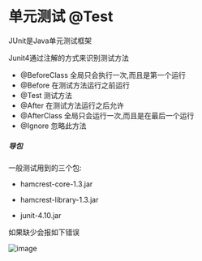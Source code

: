 # 单元测试 @Test

JUnit是Java单元测试框架

Junit4通过注解的方式来识别测试方法

- @BeforeClass   全局只会执行一次,而且是第一个运行
- @Before   在测试方法运行之前运行
- @Test   测试方法
- @After   在测试方法运行之后允许
- @AfterClass   全局只会运行一次,而且是在最后一个运行
- @Ignore   忽略此方法

##### 导包

一般测试用到的三个包:

- hamcrest-core-1.3.jar 

- hamcrest-library-1.3.jar 

- junit-4.10.jar 

如果缺少会报如下错误

![image](https://github.com/wangtao-Allen/notes/blob/master/photo/test-error.png)

